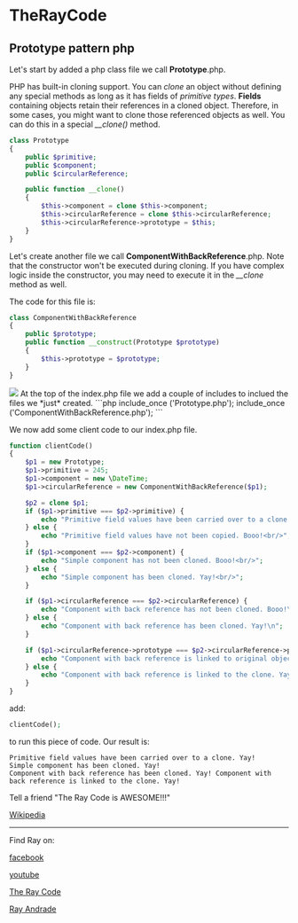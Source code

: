 # TheRayCode
## Prototype pattern php

Let's start by added a php class file we call **Prototype**.php.

PHP has built-in cloning support. 
You can *clone* an object without defining any special methods as long as it has fields of *primitive types*.
**Fields** containing objects retain their references in a cloned object.
Therefore, in some cases, you might want to clone those referenced objects as well. 
You can do this in a special *__clone()* method.
```php
class Prototype
{
    public $primitive;
    public $component;
    public $circularReference;

    public function __clone()
    {
        $this->component = clone $this->component;
        $this->circularReference = clone $this->circularReference;
        $this->circularReference->prototype = $this;
    }
}
```
Let's create another file we call **ComponentWithBackReference**.php.
Note that the constructor won't be executed during cloning. 
If you have complex logic inside the constructor, you may need to execute it in the *__clone* method as well.

The code for this file is:
```php
class ComponentWithBackReference
{
    public $prototype;
    public function __construct(Prototype $prototype)
    {
        $this->prototype = $prototype;
    }
}

```
<img src="../UMLs/images/Prototype119-java.png"/>
At the top of the index.php file we add a couple of includes to inclued the files we *just* created.
```php
include_once ('Prototype.php');
include_once ('ComponentWithBackReference.php');
```

We now add some client code to our index.php file.
```php
function clientCode()
{
    $p1 = new Prototype;
    $p1->primitive = 245;
    $p1->component = new \DateTime;
    $p1->circularReference = new ComponentWithBackReference($p1);

    $p2 = clone $p1;
    if ($p1->primitive === $p2->primitive) {
        echo "Primitive field values have been carried over to a clone. Yay!<br/>";
    } else {
        echo "Primitive field values have not been copied. Booo!<br/>";
    }
    if ($p1->component === $p2->component) {
        echo "Simple component has not been cloned. Booo!<br/>";
    } else {
        echo "Simple component has been cloned. Yay!<br/>";
    }

    if ($p1->circularReference === $p2->circularReference) {
        echo "Component with back reference has not been cloned. Booo!\n";
    } else {
        echo "Component with back reference has been cloned. Yay!\n";
    }

    if ($p1->circularReference->prototype === $p2->circularReference->prototype) {
        echo "Component with back reference is linked to original object. Booo!\n";
    } else {
        echo "Component with back reference is linked to the clone. Yay!\n";
    }
}
```

add:
```php
clientCode();
```
to run this piece of code. Our result is:
```result
Primitive field values have been carried over to a clone. Yay!
Simple component has been cloned. Yay!
Component with back reference has been cloned. Yay! Component with back reference is linked to the clone. Yay!
```
Tell a friend "The Ray Code is AWESOME!!!"


[Wikipedia](https://en.wikipedia.org/wiki/Prototype_pattern)

----------------------------------------------------------------------------------------------------

Find Ray on:

[facebook](https://www.facebook.com/TheRayCode/)

[youtube](https://www.youtube.com/user/AndradeRay/)

[The Ray Code](https://www.RayAndrade.com)

[Ray Andrade](https://www.RayAndrade.org)
